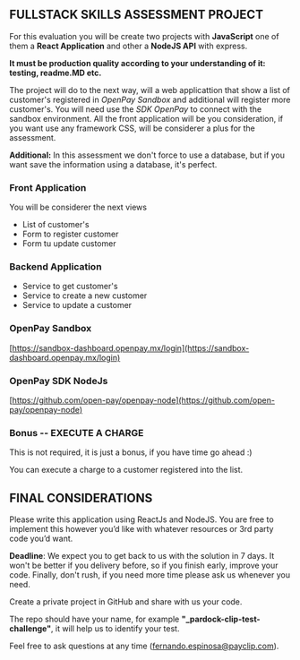 ## FULLSTACK SKILLS ASSESSMENT PROJECT

For this evaluation you will be create two projects with **JavaScript** one of them a **React Application** and other a **NodeJS API** with express.

**It must be production quality according to your understanding of it: testing, readme.MD etc.**

The project will do to the next way, will a web applicattion that show a list of customer's registered in *OpenPay Sandbox* and additional will register more customer's. You will need use the *SDK OpenPay* to connect with the sandbox environment. All the front application will be you consideration, if you want use any framework CSS, will be considerer a plus for the assessment.

**Additional:** In this assessment we don't force to use a database, but if you want save the information using a database, it's perfect.

### Front Application

You will be considerer the next views

* List of customer's
* Form to register customer
* Form tu update customer

### Backend Application

* Service to get customer's
* Service to create a new customer
* Service to update a customer

### OpenPay Sandbox
[https://sandbox-dashboard.openpay.mx/login](https://sandbox-dashboard.openpay.mx/login)

### OpenPay SDK NodeJs
[https://github.com/open-pay/openpay-node](https://github.com/open-pay/openpay-node)

### Bonus -- EXECUTE A CHARGE
This is not required, it is just a bonus, if you have time go ahead :)

You can execute a charge to a customer registered into the list.

## FINAL CONSIDERATIONS
Please write this application using ReactJs and NodeJS. You are free to implement this however you’d like with whatever resources or 3rd party code you’d want.

**Deadline**: We expect you to get back to us with the solution in 7 days. It won't be better if you delivery before, so if you finish early, improve your code. Finally, don't rush, if you need more time please ask us whenever you need.

Create a private project in GitHub and share with us your code.

The repo should have your name, for example **"_pardock-clip-test-challenge"**, it will help us to identify your test.

Feel free to ask questions at any time (fernando.espinosa@payclip.com).
